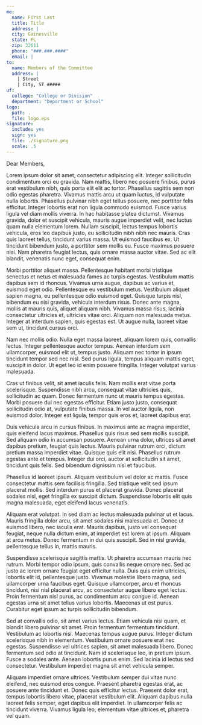 ```yaml
---
me:
  name: First Last
  title: Title
  address: |
  city: Gainesville
  state: FL
  zip: 32611 
  phone: "###.###.####"
  email: |
to:
  name: Members of the Committee
  address: |
	| Street
	| City, ST #####
uf:
  college: "College or Division"
  department: "Department or School"
logo:
  path: .
  file: logo.eps
signature:
  include: yes
  sign: yes
  file: ./signature.png
  scale: .5
---
```


Dear Members,

Lorem ipsum dolor sit amet, consectetur adipiscing elit. Integer
sollicitudin condimentum orci eu gravida. Nam mattis, libero nec
posuere finibus, purus erat vestibulum nibh, quis porta elit elit ac
tortor. Phasellus sagittis sem non odio egestas pharetra. Vivamus
mattis arcu ut quam luctus, id vulputate nulla lobortis. Phasellus
pulvinar nibh eget tellus posuere, nec porttitor felis
efficitur. Integer lobortis erat non ligula commodo euismod. Fusce
varius ligula vel diam mollis viverra. In hac habitasse platea
dictumst. Vivamus gravida, dolor et suscipit vehicula, mauris augue
imperdiet velit, nec luctus quam nulla elementum lorem. Nullam
suscipit, lectus tempus lobortis vehicula, eros leo dapibus justo, eu
sollicitudin nibh nibh nec mauris. Cras quis laoreet tellus, tincidunt
varius massa. Ut euismod faucibus ex. Ut tincidunt bibendum justo, a
porttitor sem mollis eu. Fusce maximus posuere nisi. Nam pharetra
feugiat lectus, quis ornare massa auctor vitae. Sed ac elit blandit,
venenatis nunc eget, consequat enim.

Morbi porttitor aliquet massa. Pellentesque habitant morbi tristique
senectus et netus et malesuada fames ac turpis egestas. Vestibulum
mattis dapibus sem id rhoncus. Vivamus urna augue, dapibus ac varius
et, euismod eget odio. Pellentesque eu vestibulum metus. Vestibulum
aliquet sapien magna, eu pellentesque odio euismod eget. Quisque
turpis nisl, bibendum eu nisi gravida, vehicula interdum risus. Donec
ante magna, mollis at mauris quis, aliquet aliquam nibh. Vivamus massa
risus, lacinia consectetur ultricies et, ultricies vitae orci. Aliquam
non malesuada metus. Integer at interdum sapien, quis egestas est. Ut
augue nulla, laoreet vitae sem ut, tincidunt cursus orci.

Nam nec mollis odio. Nulla eget massa laoreet, aliquam lorem quis,
convallis lectus. Integer pellentesque auctor tempus. Aenean interdum
sem ullamcorper, euismod elit ut, tempus justo. Aliquam nec tortor in
ipsum tincidunt tempor sed nec nisl. Sed purus ligula, tempus aliquam
mattis eget, suscipit in dolor. Ut eget leo id enim posuere
fringilla. Integer volutpat varius malesuada.

Cras ut finibus velit, sit amet iaculis felis. Nam mollis erat vitae
porta scelerisque. Suspendisse nibh arcu, consequat vitae ultricies
quis, sollicitudin ac quam. Donec fermentum nunc ut mauris tempus
egestas. Morbi posuere dui nec egestas efficitur. Etiam justo justo,
consequat sollicitudin odio at, vulputate finibus massa. In vel auctor
ligula, non euismod dolor. Integer est ligula, tempor quis eros et,
laoreet dapibus erat.

Duis vehicula arcu in cursus finibus. In maximus ante ac magna
imperdiet, quis eleifend lacus maximus. Phasellus quis risus sed sem
mollis suscipit. Sed aliquam odio in accumsan posuere. Aenean urna
dolor, ultrices sit amet dapibus pretium, feugiat quis lectus. Mauris
pulvinar rutrum orci, dictum pretium massa imperdiet vitae. Quisque
quis elit nisi. Phasellus rutrum egestas ante et tempus. Integer dui
orci, auctor at sollicitudin sit amet, tincidunt quis felis. Sed
bibendum dignissim nisi et faucibus.

Phasellus id laoreet ipsum. Aliquam vestibulum vel dolor ac
mattis. Fusce consectetur mattis sem facilisis fringilla. Sed
tristique velit sed ipsum placerat mollis. Sed interdum purus et
placerat gravida. Donec placerat sodales nisl, eget fringilla ex
suscipit dictum. Suspendisse lobortis elit quis magna malesuada, eget
eleifend lacus venenatis.

Aliquam erat volutpat. In sed diam ac lectus malesuada pulvinar ut et
lacus. Mauris fringilla dolor arcu, sit amet sodales nisi malesuada
et. Donec ut euismod libero, nec iaculis erat. Mauris dapibus, justo
vel consequat feugiat, neque nulla dictum enim, at imperdiet est lorem
at ipsum. Aliquam at arcu metus. Donec fermentum in dui quis
suscipit. Sed in nisl gravida, pellentesque tellus in, mattis mauris.

Suspendisse scelerisque sagittis mattis. Ut pharetra accumsan mauris
nec rutrum. Morbi tempor odio ipsum, quis convallis neque ornare
nec. Sed ac justo ac lorem ornare feugiat eget efficitur nulla. Duis
quis enim ultricies, lobortis elit id, pellentesque justo. Vivamus
molestie libero magna, sed ullamcorper urna faucibus eget. Quisque
ullamcorper, arcu et rhoncus tincidunt, nisi nisl placerat arcu, ac
consectetur augue libero eget lectus. Proin fermentum nisl purus, ac
condimentum arcu congue id. Aenean egestas urna sit amet tellus varius
lobortis. Maecenas ut est purus. Curabitur eget ipsum ac turpis
sollicitudin bibendum.

Sed at convallis odio, sit amet varius lectus. Etiam vehicula nisi
quam, et blandit libero pulvinar sit amet. Proin fermentum fermentum
tincidunt. Vestibulum ac lobortis nisi. Maecenas tempus augue
purus. Integer dictum scelerisque nibh in elementum. Vestibulum ornare
posuere erat nec egestas. Suspendisse vel ultrices sapien, sit amet
malesuada libero. Donec fermentum sed odio at tincidunt. Nam id
scelerisque leo, in pretium ipsum. Fusce a sodales ante. Aenean
lobortis purus enim. Sed lacinia id lectus sed consectetur. Vestibulum
imperdiet magna sit amet vehicula semper.

Aliquam imperdiet ornare ultrices. Vestibulum semper dui vitae nunc
eleifend, nec euismod eros congue. Praesent pharetra egestas erat, ac
posuere ante tincidunt et. Donec quis efficitur lectus. Praesent dolor
erat, tempus lobortis libero vitae, placerat vestibulum elit. Aliquam
dapibus nulla laoreet felis semper, eget dapibus elit imperdiet. In
ullamcorper felis ac tincidunt viverra. Vivamus ligula leo, elementum
vitae ultrices et, pharetra vel quam.

